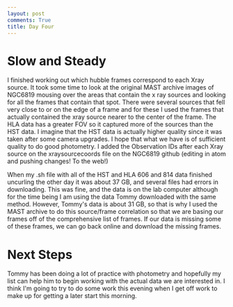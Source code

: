 ```yaml
---
layout: post
comments: True
title: Day Four
---
```

# Slow and Steady

I finished working out which hubble frames correspond to each Xray source. It took some time to look at the original MAST archive images of NGC6819 mousing over the areas that contain the x ray sources and looking for all the frames that contain that spot. There were several sources that fell very close to or on the edge of a frame and for these I used the frames that actually contained the xray source nearer to the center of the frame. The HLA data has a greater FOV so it captured more of the sources than the HST data. I imagine that the HST data is actually higher quality since it was taken after some camera upgrades. I hope that what we have is of sufficient quality to do good photometry. I added the Observation IDs after each Xray source on the xraysourcecoords file on the NGC6819 github (editing in atom and pushing changes! To the web!)

When my .sh file with all of the HST and HLA 606 and 814 data finished uncurling the other day it was about 37 GB, and several files had errors in downloading. This was fine, and the data is on the lab computer although for the time being I am using the data Tommy downloaded with the same method. However, Tommy's data is about 31 GB, so that is why I used the MAST archive to do this source/frame correlation so that we are basing our frames off of the comprehensive list of frames. If our data is missing some of these frames, we can go back online and download the missing frames.

# Next Steps

Tommy has been doing a lot of practice with photometry and hopefully my list can help him to begin working with the actual data we are interested in. I think I'm going to try to do some work this evening when I get off work to make up for getting a later start this morning.
